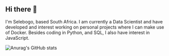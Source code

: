## Hi there 👋

I'm Selebogo, based South Africa. I am currently a Data Scientist and have developed and interest working on personal projects where I can make use of Docker. Besides coding in Python, and SQL, I also have interest in JavaScript.

![Anurag's GitHub stats](https://github-readme-stats.vercel.app/api?username=scmosoeu&show_icons=true&theme=tokyonight)

